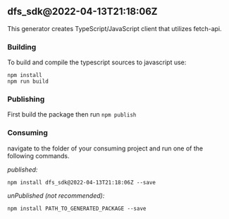 ## dfs_sdk@2022-04-13T21:18:06Z

This generator creates TypeScript/JavaScript client that utilizes fetch-api.

### Building

To build and compile the typescript sources to javascript use:
```
npm install
npm run build
```

### Publishing

First build the package then run ```npm publish```

### Consuming

navigate to the folder of your consuming project and run one of the following commands.

_published:_

```
npm install dfs_sdk@2022-04-13T21:18:06Z --save
```

_unPublished (not recommended):_

```
npm install PATH_TO_GENERATED_PACKAGE --save
